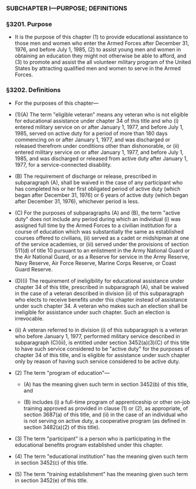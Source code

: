 ### SUBCHAPTER I—PURPOSE; DEFINITIONS

### §3201. Purpose
* It is the purpose of this chapter (1) to provide educational assistance to those men and women who enter the Armed Forces after December 31, 1976, and before July 1, 1985, (2) to assist young men and women in obtaining an education they might not otherwise be able to afford, and (3) to promote and assist the all volunteer military program of the United States by attracting qualified men and women to serve in the Armed Forces.

### §3202. Definitions
* For the purposes of this chapter—

* (1)(A) The term "eligible veteran" means any veteran who is not eligible for educational assistance under chapter 34 of this title and who (i) entered military service on or after January 1, 1977, and before July 1, 1985, served on active duty for a period of more than 180 days commencing on or after January 1, 1977, and was discharged or released therefrom under conditions other than dishonorable, or (ii) entered military service on or after January 1, 1977, and before July 1, 1985, and was discharged or released from active duty after January 1, 1977, for a service-connected disability.

* (B) The requirement of discharge or release, prescribed in subparagraph (A), shall be waived in the case of any participant who has completed his or her first obligated period of active duty (which began after December 31, 1976) or 6 years of active duty (which began after December 31, 1976), whichever period is less.

* (C) For the purposes of subparagraphs (A) and (B), the term "active duty" does not include any period during which an individual (i) was assigned full time by the Armed Forces to a civilian institution for a course of education which was substantially the same as established courses offered to civilians, (ii) served as a cadet or midshipman at one of the service academies, or (iii) served under the provisions of section 511(d) of title 10 pursuant to an enlistment in the Army National Guard or the Air National Guard, or as a Reserve for service in the Army Reserve, Navy Reserve, Air Force Reserve, Marine Corps Reserve, or Coast Guard Reserve.

* (D)(i) The requirement of ineligibility for educational assistance under chapter 34 of this title, prescribed in subparagraph (A), shall be waived in the case of a veteran described in division (ii) of this subparagraph who elects to receive benefits under this chapter instead of assistance under such chapter 34. A veteran who makes such an election shall be ineligible for assistance under such chapter. Such an election is irrevocable.

* (ii) A veteran referred to in division (i) of this subparagraph is a veteran who before January 1, 1977, performed military service described in subparagraph (C)(iii), is entitled under section 3452(a)(3)(C) of this title to have such service considered to be "active duty" for the purposes of chapter 34 of this title, and is eligible for assistance under such chapter only by reason of having such service considered to be active duty.

* (2) The term "program of education"—

  * (A) has the meaning given such term in section 3452(b) of this title, and

  * (B) includes (i) a full-time program of apprenticeship or other on-job training approved as provided in clause (1) or (2), as appropriate, of section 3687(a) of this title, and (ii) in the case of an individual who is not serving on active duty, a cooperative program (as defined in section 3482(a)(2) of this title).


* (3) The term "participant" is a person who is participating in the educational benefits program established under this chapter.

* (4) The term "educational institution" has the meaning given such term in section 3452(c) of this title.

* (5) The term "training establishment" has the meaning given such term in section 3452(e) of this title.